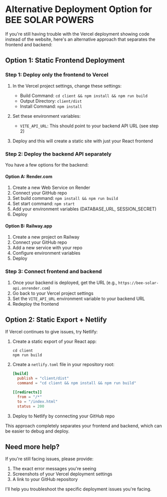 # Alternative Deployment Option for BEE SOLAR POWERS

If you're still having trouble with the Vercel deployment showing code instead of the website, here's an alternative approach that separates the frontend and backend:

## Option 1: Static Frontend Deployment

### Step 1: Deploy only the frontend to Vercel

1. In the Vercel project settings, change these settings:
   - Build Command: `cd client && npm install && npm run build`
   - Output Directory: `client/dist`
   - Install Command: `npm install`

2. Set these environment variables:
   - `VITE_API_URL`: This should point to your backend API URL (see step 2)

3. Deploy and this will create a static site with just your React frontend

### Step 2: Deploy the backend API separately

You have a few options for the backend:

#### Option A: Render.com
1. Create a new Web Service on Render
2. Connect your GitHub repo
3. Set build command: `npm install && npm run build`
4. Set start command: `npm start`
5. Add your environment variables (DATABASE_URL, SESSION_SECRET)
6. Deploy

#### Option B: Railway.app
1. Create a new project on Railway
2. Connect your GitHub repo
3. Add a new service with your repo
4. Configure environment variables
5. Deploy

### Step 3: Connect frontend and backend

1. Once your backend is deployed, get the URL (e.g., `https://bee-solar-api.onrender.com`)
2. Go back to your Vercel project settings
3. Set the `VITE_API_URL` environment variable to your backend URL
4. Redeploy the frontend

## Option 2: Static Export + Netlify

If Vercel continues to give issues, try Netlify:

1. Create a static export of your React app:
   ```
   cd client
   npm run build
   ```

2. Create a `netlify.toml` file in your repository root:
   ```toml
   [build]
     publish = "client/dist"
     command = "cd client && npm install && npm run build"
   
   [[redirects]]
     from = "/*"
     to = "/index.html"
     status = 200
   ```

3. Deploy to Netlify by connecting your GitHub repo

This approach completely separates your frontend and backend, which can be easier to debug and deploy.

## Need more help?

If you're still facing issues, please provide:
1. The exact error messages you're seeing
2. Screenshots of your Vercel deployment settings
3. A link to your GitHub repository

I'll help you troubleshoot the specific deployment issues you're facing.
